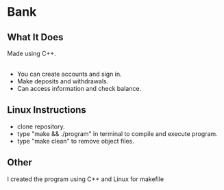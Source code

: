 # Bank

## What It Does
Made using C++.<br><br>
* You can create accounts and sign in.<br>
* Make deposits and withdrawals.<br>
* Can access information and check balance.<br>

## Linux Instructions
* clone repository.<br>
* type "make && ./program" in terminal to compile and execute program.<br>
* type "make clean" to remove object files.<br>

## Other
I created the program using C++ and Linux for makefile
